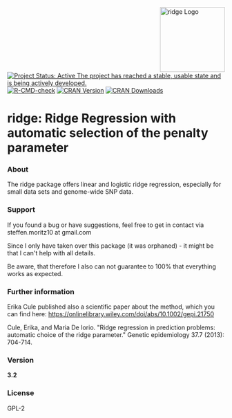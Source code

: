 <img src="man/figures/ridge.png" align="right" width="150" height="150" alt="ridge Logo" />

<!-- badges: start -->
[![Project Status: Active The project has reached a stable, usable state and is being actively developed.](http://www.repostatus.org/badges/latest/active.svg)](https://www.repostatus.org/#active)
[![R-CMD-check](https://github.com/SteffenMoritz/ridge/workflows/R-CMD-check/badge.svg)](https://github.com/SteffenMoritz/ridge/actions)
[![CRAN Version](https://www.r-pkg.org/badges/version/ridge)](https://cran.r-project.org/package=ridge)
[![CRAN Downloads](https://cranlogs.r-pkg.org/badges/ridge)](https://cran.r-project.org/package=ridge)
  <!-- badges: end -->


# ridge: Ridge Regression with automatic selection of the penalty parameter 

### About
The ridge package offers linear and logistic ridge regression, especially for small 
data sets and genome-wide SNP data.

### Support
If you found a bug or have suggestions, feel free to get in contact via 
steffen.moritz10 at gmail.com

Since I only have taken over this package (it was orphaned) - 
it might be that I can't help with all details. 

Be aware, that therefore I also can not guarantee 
to 100% that everything works as expected.

### Further information
Erika Cule published also a scientific paper about the method, which you can find here: https://onlinelibrary.wiley.com/doi/abs/10.1002/gepi.21750

Cule, Erika, and Maria De Iorio. "Ridge regression in prediction problems: automatic choice of the ridge parameter." Genetic epidemiology 37.7 (2013): 704-714.


### Version
**3.2**

### License
GPL-2


